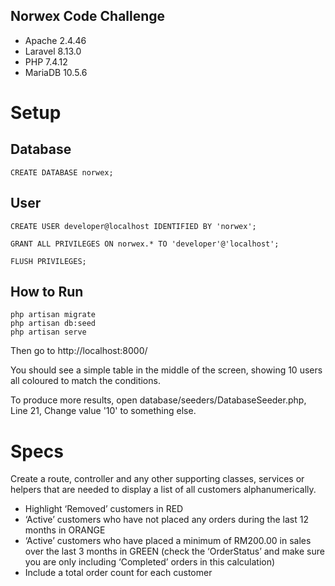 ## Norwex Code Challenge

- Apache  2.4.46
- Laravel  8.13.0
- PHP 7.4.12
- MariaDB 10.5.6

# Setup
## Database
```
CREATE DATABASE norwex;
```
## User
```
CREATE USER developer@localhost IDENTIFIED BY 'norwex';

GRANT ALL PRIVILEGES ON norwex.* TO 'developer'@'localhost';

FLUSH PRIVILEGES;
```

## How to Run

```
php artisan migrate
php artisan db:seed
php artisan serve
```
Then go to http://localhost:8000/

You should see a simple table in the middle of the screen, showing 10 users all coloured to match the conditions.

To produce more results, open database/seeders/DatabaseSeeder.php, Line 21, Change value '10' to something else.

# Specs
Create a route, controller and any other supporting classes, services or helpers that are needed to display a list of all customers alphanumerically.
- Highlight ‘Removed’ customers in RED
- ‘Active’ customers who have not placed any orders during the last 12 months in ORANGE
- ‘Active’ customers who have placed a minimum of RM200.00 in sales over the last 3 months in GREEN (check the ‘OrderStatus’ and make sure you are only including ‘Completed’ orders in this calculation)
- Include a total order count for each customer